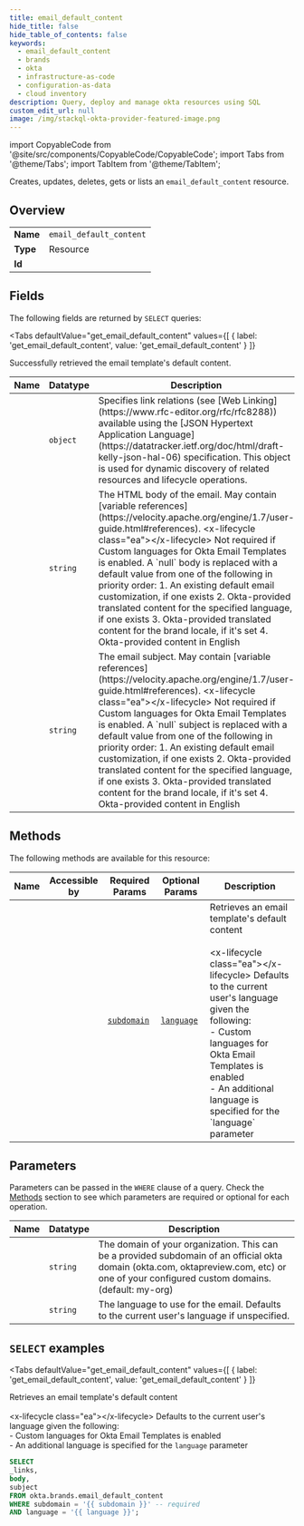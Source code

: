 ```yaml
--- 
title: email_default_content
hide_title: false
hide_table_of_contents: false
keywords:
  - email_default_content
  - brands
  - okta
  - infrastructure-as-code
  - configuration-as-data
  - cloud inventory
description: Query, deploy and manage okta resources using SQL
custom_edit_url: null
image: /img/stackql-okta-provider-featured-image.png
---
```


import CopyableCode from '@site/src/components/CopyableCode/CopyableCode';
import Tabs from '@theme/Tabs';
import TabItem from '@theme/TabItem';

Creates, updates, deletes, gets or lists an <code>email_default_content</code> resource.

## Overview
<table><tbody>
<tr><td><b>Name</b></td><td><code>email_default_content</code></td></tr>
<tr><td><b>Type</b></td><td>Resource</td></tr>
<tr><td><b>Id</b></td><td><CopyableCode code="okta.brands.email_default_content" /></td></tr>
</tbody></table>

## Fields

The following fields are returned by `SELECT` queries:

<Tabs
    defaultValue="get_email_default_content"
    values={[
        { label: 'get_email_default_content', value: 'get_email_default_content' }
    ]}
>
<TabItem value="get_email_default_content">

Successfully retrieved the email template's default content.

<table>
<thead>
    <tr>
    <th>Name</th>
    <th>Datatype</th>
    <th>Description</th>
    </tr>
</thead>
<tbody>
<tr>
    <td><CopyableCode code="_links" /></td>
    <td><code>object</code></td>
    <td>Specifies link relations (see [Web Linking](https://www.rfc-editor.org/rfc/rfc8288)) available using the [JSON Hypertext Application Language](https://datatracker.ietf.org/doc/html/draft-kelly-json-hal-06) specification. This object is used for dynamic discovery of related resources and lifecycle operations.</td>
</tr>
<tr>
    <td><CopyableCode code="body" /></td>
    <td><code>string</code></td>
    <td>The HTML body of the email. May contain [variable references](https://velocity.apache.org/engine/1.7/user-guide.html#references).   &lt;x-lifecycle class="ea"&gt;&lt;/x-lifecycle&gt; Not required if Custom languages for Okta Email Templates is enabled. A `null` body is replaced with a default value from one of the following in priority order:  1. An existing default email customization, if one exists 2. Okta-provided translated content for the specified language, if one exists 3. Okta-provided translated content for the brand locale, if it's set  4. Okta-provided content in English </td>
</tr>
<tr>
    <td><CopyableCode code="subject" /></td>
    <td><code>string</code></td>
    <td>The email subject. May contain [variable references](https://velocity.apache.org/engine/1.7/user-guide.html#references).  &lt;x-lifecycle class="ea"&gt;&lt;/x-lifecycle&gt; Not required if Custom languages for Okta Email Templates is enabled. A `null` subject is replaced with a default value from one of the following in priority order:  1. An existing default email customization, if one exists 2. Okta-provided translated content for the specified language, if one exists 3. Okta-provided translated content for the brand locale, if it's set 4. Okta-provided content in English </td>
</tr>
</tbody>
</table>
</TabItem>
</Tabs>

## Methods

The following methods are available for this resource:

<table>
<thead>
    <tr>
    <th>Name</th>
    <th>Accessible by</th>
    <th>Required Params</th>
    <th>Optional Params</th>
    <th>Description</th>
    </tr>
</thead>
<tbody>
<tr>
    <td><a href="#get_email_default_content"><CopyableCode code="get_email_default_content" /></a></td>
    <td><CopyableCode code="select" /></td>
    <td><a href="#parameter-subdomain"><code>subdomain</code></a></td>
    <td><a href="#parameter-language"><code>language</code></a></td>
    <td>Retrieves an email template's default content<br /><br />&lt;x-lifecycle class="ea"&gt;&lt;/x-lifecycle&gt; Defaults to the current user's language given the following:<br />- Custom languages for Okta Email Templates is enabled<br />- An additional language is specified for the `language` parameter<br /></td>
</tr>
</tbody>
</table>

## Parameters

Parameters can be passed in the `WHERE` clause of a query. Check the [Methods](#methods) section to see which parameters are required or optional for each operation.

<table>
<thead>
    <tr>
    <th>Name</th>
    <th>Datatype</th>
    <th>Description</th>
    </tr>
</thead>
<tbody>
<tr id="parameter-subdomain">
    <td><CopyableCode code="subdomain" /></td>
    <td><code>string</code></td>
    <td>The domain of your organization. This can be a provided subdomain of an official okta domain (okta.com, oktapreview.com, etc) or one of your configured custom domains. (default: my-org)</td>
</tr>
<tr id="parameter-language">
    <td><CopyableCode code="language" /></td>
    <td><code>string</code></td>
    <td>The language to use for the email. Defaults to the current user's language if unspecified.</td>
</tr>
</tbody>
</table>

## `SELECT` examples

<Tabs
    defaultValue="get_email_default_content"
    values={[
        { label: 'get_email_default_content', value: 'get_email_default_content' }
    ]}
>
<TabItem value="get_email_default_content">

Retrieves an email template's default content<br /><br />&lt;x-lifecycle class="ea"&gt;&lt;/x-lifecycle&gt; Defaults to the current user's language given the following:<br />- Custom languages for Okta Email Templates is enabled<br />- An additional language is specified for the `language` parameter<br />

```sql
SELECT
_links,
body,
subject
FROM okta.brands.email_default_content
WHERE subdomain = '{{ subdomain }}' -- required
AND language = '{{ language }}';
```
</TabItem>
</Tabs>
